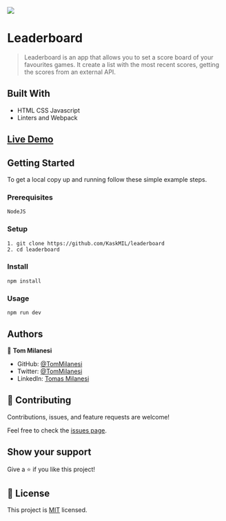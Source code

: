 ![](https://img.shields.io/badge/Microverse-blueviolet)

# Leaderboard

> Leaderboard is an app that allows you to set a score board of your favourites games. It create a list with the most recent scores, getting the scores from an external API.

## Built With

- HTML CSS Javascript
- Linters and Webpack

## [Live Demo](https://github.com/KaskMIL/leaderboard)


## Getting Started

To get a local copy up and running follow these simple example steps.

### Prerequisites

    NodeJS

### Setup

    1. git clone https://github.com/KaskMIL/leaderboard
    2. cd leaderboard

### Install

    npm install

### Usage

    npm run dev


## Authors

👤 **Tom Milanesi**

- GitHub: [@TomMilanesi](https://github.com/KaskMIL)
- Twitter: [@TomMilanesi](https://twitter.com/TomasMilanesi)
- LinkedIn: [Tomas Milanesi](https://www.linkedin.com/in/tomas-milanesi-3427bb185/)

## 🤝 Contributing

Contributions, issues, and feature requests are welcome!

Feel free to check the [issues page](../../issues/).

## Show your support

Give a ⭐️ if you like this project!


## 📝 License

This project is [MIT](./MIT.md) licensed.
